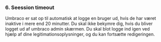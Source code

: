 ### 6. Seession timeout

Umbraco er sat op til automatisk at logge en bruger ud, hvis de har været inaktive i mere end 20 minutter. Du skal ikke bekymre dig, hvis du bliver logget ud af umbraco admin skærmen. Du skal blot logge ind igen ved hjælp af dine legitimationsoplysninger, og du kan fortsætte redigeringen.
